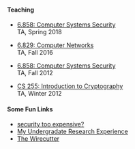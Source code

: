 #### Teaching
* [6.858: Computer Systems Security](https://css.csail.mit.edu/6.858/2018/)  
TA, Spring 2018

* [6.829: Computer Networks](http://web.mit.edu/6.829/www/2016/)  
TA, Fall 2016

* [6.858: Computer Systems Security](http://css.csail.mit.edu/6.858/2012/)  
TA, Fall 2012

* [CS 255: Introduction to Cryptography](http://crypto.stanford.edu/~dabo/courses/cs255_winter12/)  
TA, Winter 2012

#### Some Fun Links

* [security too expensive?](http://www.commitstrip.com/en/2017/06/19/security-too-expensive-try-a-hack/)
* [My Undergradate Research Experience](./files/papers/article.pdf)
* [The Wirecutter](http://thewirecutter.com/)
